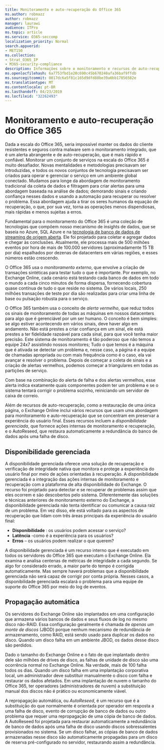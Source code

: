 ```yaml
---
title: Monitoramento e auto-recuperação do Office 365
ms.author: robmazz
author: robmazz
manager: laurawi
audience: ITPro
ms.topic: article
ms.service: O365-seccomp
localization_priority: Normal
search.appverid:
- MET150
ms.collection:
- Strat_O365_IP
- M365-security-compliance
description: Informações sobre o monitoramento e recursos de auto-recuperação do Office 365.
ms.openlocfilehash: 6a7753fbd1e20c690c45b670240afa36baf9ffdb
ms.sourcegitcommit: 0017dc6a5f81c165d9dfd88be39a6bb17856582e
ms.translationtype: MT
ms.contentlocale: pt-BR
ms.lasthandoff: 04/23/2019
ms.locfileid: "32262493"
---
```

# <a name="office-365-monitoring-and-self-healing"></a>Monitoramento e auto-recuperação do Office 365
Dada a escala do Office 365, seria impossível manter os dados do cliente resistentes e seguros contra malware sem o monitoramento integrado, que é um alerta abrangente e de auto-recuperação, que é mais rápido e confiável. Monitorar um conjunto de serviços na escala do Office 365 é muito desafiador. Novas mentalidades e metodologias precisavam ser introduzidas, e todos os novos conjuntos de tecnologia precisavam ser criados para operar e gerenciar o serviço em um ambiente global conectado. Mudamos para longe da abordagem de monitoramento tradicional da coleta de dados e filtragem para criar alertas para uma abordagem baseada na análise de dados; demorando sinais e criando confiança nesses dados e usando a automação para recuperar ou resolver o problema. Essa abordagem ajuda a tirar os seres humanos da equação de recuperação, o que, por sua vez, torna as operações menos dispendiosas, mais rápidas e menos sujeitas a erros. 

Fundamental para o monitoramento do Office 365 é uma coleção de tecnologias que compõem nosso mecanismo de insights de dados, que se baseia no Azure, SQL Azure e na [tecnologia de banco de dados de streaming de origem aberta](http://cassandra.apache.org/). Ele foi projetado para coletar e agregar dados e chegar às conclusões. Atualmente, ele processa mais de 500 milhões eventos por hora de mais de 100.000 servidores (aproximadamente 15 TB por dia) espalhados por dezenas de datacenters em várias regiões, e esses números estão crescendo. 

O Office 365 usa o *monitoramento externo*, que envolve a criação de transações sintéticas para testar tudo o que é importante. Por exemplo, no Exchange Online, cada cenário está testando cada banco de dados em todo o mundo a cada cinco minutos de forma dispersa, fornecendo cobertura quase contínua de tudo o que reside no sistema. De vários locais, 250 milhões transações de teste por dia são realizadas para criar uma linha de base ou pulsação robusta para o serviço. 

O Office 365 também usa o conceito de *alerta vermelho*, que reduz todos os sinais de monitoramento de todas as máquinas em nossos datacenters para algo que é gerenciável por um ser humano. O conceito é bem simples: se algo estiver acontecendo em vários sinais, deve haver algo em andamento. Não está prestes a criar confiança em um sinal, ele está prestes a ter fidelidade razoável para cada sinal, para que você tenha maior precisão. Este sistema de monitoramento é tão poderoso que não temos a equipe 24x7 assistindo nossos monitores; Tudo o que temos é a máquina que é ativada se detectar um problema e, nesse caso, a página é a equipe de chamadas apropriada ou com mais frequência como é o caso, ela vai avançar e resolver o problema. Depois de começar a coleta de sinais e a criação de alertas vermelhos, podemos começar a triangulares em todas as partições de serviço. 

Com base na combinação do alerta de falha e dos alertas vermelhos, esse alerta indica exatamente quais componentes podem ter um problema e se o sistema tentará corrigir o problema sozinho, reiniciando um servidor de caixa de correio. 

Além de recursos de auto-recuperação, como a restauração de uma única página, o Exchange Online inclui vários recursos que usam uma abordagem para monitoramento e auto-recuperação que se concentram em preservar a experiência do usuário final. Esses recursos incluem a *disponibilidade gerenciada*, que fornece ações internas de monitoramento e recuperação, e o AutoReseed, que restaura automaticamente a redundância do banco de dados após uma falha de disco. 

## <a name="managed-availability"></a>Disponibilidade gerenciada 
A disponibilidade gerenciada oferece uma solução de recuperação e verificação de integridade nativa que monitora e protege a experiência do usuário final por meio de ações orientadas à recuperação. A disponibilidade gerenciada é a integração das ações internas de monitoramento e recuperação com a plataforma de alta disponibilidade do Exchange. O recurso foi projetado para detectar e se recuperar de problemas assim que eles ocorrem e são descobertos pelo sistema. Diferentemente das soluções e técnicas anteriores de monitoramento externo do Exchange, a disponibilidade gerenciada não tenta identificar ou comunicar a causa raiz de um problema. Em vez disso, ele está voltado para os aspectos de recuperação que lidam com três áreas principais da experiência do usuário final: 
- **Disponibilidade** : os usuários podem acessar o serviço? 
- **Latência** -como é a experiência para os usuários? 
- **Erros** – os usuários podem realizar o que querem? 

A disponibilidade gerenciada é um recurso interno que é executado em todos os servidores do Office 365 que executam o Exchange Online. Ela examina e analisa centenas de métricas de integridade a cada segundo. Se algo for considerado errado, a maior parte do tempo é corrigida automaticamente. Mas sempre haverá problemas que a disponibilidade gerenciada não será capaz de corrigir por conta própria. Nesses casos, a disponibilidade gerenciada escalará o problema para uma equipe de suporte do Office 365 por meio do log de eventos. 

## <a name="autoreseed"></a>Propagação automática 
Os servidores do Exchange Online são implantados em uma configuração que armazena vários bancos de dados e seus fluxos de log no mesmo disco não-RAID. Essa configuração geralmente é chamada de *apenas um monte de discos* (JBOD) porque nenhum mecanismo de redundância de armazenamento, como RAID, está sendo usado para duplicar os dados no disco. Quando um disco falha em um ambiente JBOD, os dados desse disco são perdidos. 

Dado o tamanho do Exchange Online e o fato de que implantado dentro dele são milhões de drives de disco, as falhas de unidade de disco são uma ocorrência normal no Exchange Online. Na verdade, mais de 100 falha todos os dias. Quando um disco falha em uma implantação corporativa local, um administrador deve substituir manualmente o disco com falha e restaurar os dados afetados. Em uma implantação de nuvem o tamanho do Office 365, ter operadores (administradores de nuvem) a substituição manual dos discos não é prático ou economicamente viável. 

A repropagação automática, ou *AutoReseed*, é um recurso que é a substituição do que normalmente é orientada por operador em resposta a uma falha de disco, evento de corrupção de banco de dados ou outro problema que requer uma repropagação de uma cópia de banco de dados. A AutoReseed foi projetada para restaurar automaticamente a redundância de banco de dados após uma falha de disco usando discos sobressalentes provisionados no sistema. Se um disco falhar, as cópias de banco de dados armazenadas nesse disco são automaticamente propagadas para um disco de reserva pré-configurado no servidor, restaurando assim a redundância. 